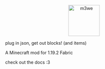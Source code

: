 <p align="center"> <img src="https://github.com/kyfex-uwu/m3we/blob/master/modImages/m3we.png" height="100" alt="m3we"> </p>
plug in json, get out blocks! (and items)

A Minecraft mod for 1.19.2 Fabric

check out the docs :3
